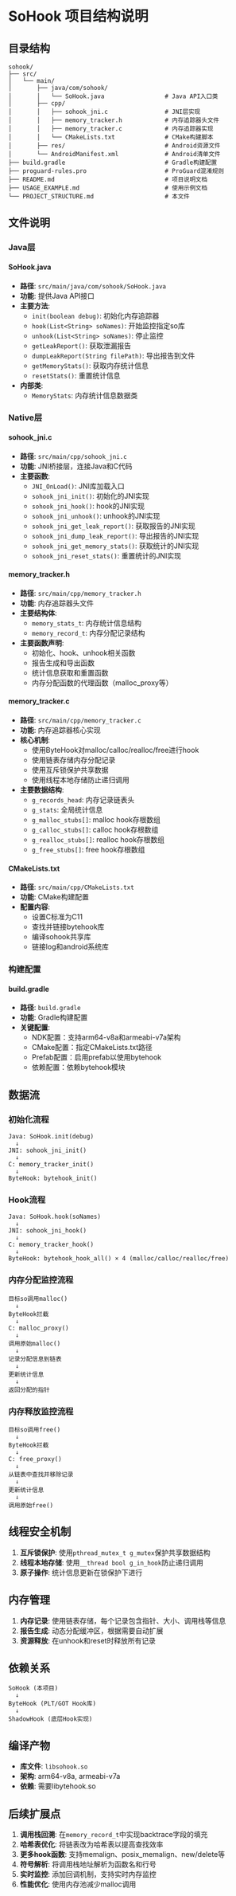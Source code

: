 # SoHook 项目结构说明

## 目录结构

```
sohook/
├── src/
│   └── main/
│       ├── java/com/sohook/
│       │   └── SoHook.java                 # Java API入口类
│       ├── cpp/
│       │   ├── sohook_jni.c                # JNI层实现
│       │   ├── memory_tracker.h            # 内存追踪器头文件
│       │   ├── memory_tracker.c            # 内存追踪器实现
│       │   └── CMakeLists.txt              # CMake构建脚本
│       ├── res/                            # Android资源文件
│       └── AndroidManifest.xml             # Android清单文件
├── build.gradle                            # Gradle构建配置
├── proguard-rules.pro                      # ProGuard混淆规则
├── README.md                               # 项目说明文档
├── USAGE_EXAMPLE.md                        # 使用示例文档
└── PROJECT_STRUCTURE.md                    # 本文件

```

## 文件说明

### Java层

#### SoHook.java
- **路径**: `src/main/java/com/sohook/SoHook.java`
- **功能**: 提供Java API接口
- **主要方法**:
  - `init(boolean debug)`: 初始化内存追踪器
  - `hook(List<String> soNames)`: 开始监控指定so库
  - `unhook(List<String> soNames)`: 停止监控
  - `getLeakReport()`: 获取泄漏报告
  - `dumpLeakReport(String filePath)`: 导出报告到文件
  - `getMemoryStats()`: 获取内存统计信息
  - `resetStats()`: 重置统计信息
- **内部类**:
  - `MemoryStats`: 内存统计信息数据类

### Native层

#### sohook_jni.c
- **路径**: `src/main/cpp/sohook_jni.c`
- **功能**: JNI桥接层，连接Java和C代码
- **主要函数**:
  - `JNI_OnLoad()`: JNI库加载入口
  - `sohook_jni_init()`: 初始化的JNI实现
  - `sohook_jni_hook()`: hook的JNI实现
  - `sohook_jni_unhook()`: unhook的JNI实现
  - `sohook_jni_get_leak_report()`: 获取报告的JNI实现
  - `sohook_jni_dump_leak_report()`: 导出报告的JNI实现
  - `sohook_jni_get_memory_stats()`: 获取统计的JNI实现
  - `sohook_jni_reset_stats()`: 重置统计的JNI实现

#### memory_tracker.h
- **路径**: `src/main/cpp/memory_tracker.h`
- **功能**: 内存追踪器头文件
- **主要结构体**:
  - `memory_stats_t`: 内存统计信息结构
  - `memory_record_t`: 内存分配记录结构
- **主要函数声明**:
  - 初始化、hook、unhook相关函数
  - 报告生成和导出函数
  - 统计信息获取和重置函数
  - 内存分配函数的代理函数（malloc_proxy等）

#### memory_tracker.c
- **路径**: `src/main/cpp/memory_tracker.c`
- **功能**: 内存追踪器核心实现
- **核心机制**:
  - 使用ByteHook对malloc/calloc/realloc/free进行hook
  - 使用链表存储内存分配记录
  - 使用互斥锁保护共享数据
  - 使用线程本地存储防止递归调用
- **主要数据结构**:
  - `g_records_head`: 内存记录链表头
  - `g_stats`: 全局统计信息
  - `g_malloc_stubs[]`: malloc hook存根数组
  - `g_calloc_stubs[]`: calloc hook存根数组
  - `g_realloc_stubs[]`: realloc hook存根数组
  - `g_free_stubs[]`: free hook存根数组

#### CMakeLists.txt
- **路径**: `src/main/cpp/CMakeLists.txt`
- **功能**: CMake构建配置
- **配置内容**:
  - 设置C标准为C11
  - 查找并链接bytehook库
  - 编译sohook共享库
  - 链接log和android系统库

### 构建配置

#### build.gradle
- **路径**: `build.gradle`
- **功能**: Gradle构建配置
- **关键配置**:
  - NDK配置：支持arm64-v8a和armeabi-v7a架构
  - CMake配置：指定CMakeLists.txt路径
  - Prefab配置：启用prefab以使用bytehook
  - 依赖配置：依赖bytehook模块

## 数据流

### 初始化流程
```
Java: SoHook.init(debug)
  ↓
JNI: sohook_jni_init()
  ↓
C: memory_tracker_init()
  ↓
ByteHook: bytehook_init()
```

### Hook流程
```
Java: SoHook.hook(soNames)
  ↓
JNI: sohook_jni_hook()
  ↓
C: memory_tracker_hook()
  ↓
ByteHook: bytehook_hook_all() × 4 (malloc/calloc/realloc/free)
```

### 内存分配监控流程
```
目标so调用malloc()
  ↓
ByteHook拦截
  ↓
C: malloc_proxy()
  ↓
调用原始malloc()
  ↓
记录分配信息到链表
  ↓
更新统计信息
  ↓
返回分配的指针
```

### 内存释放监控流程
```
目标so调用free()
  ↓
ByteHook拦截
  ↓
C: free_proxy()
  ↓
从链表中查找并移除记录
  ↓
更新统计信息
  ↓
调用原始free()
```

## 线程安全机制

1. **互斥锁保护**: 使用`pthread_mutex_t g_mutex`保护共享数据结构
2. **线程本地存储**: 使用`__thread bool g_in_hook`防止递归调用
3. **原子操作**: 统计信息更新在锁保护下进行

## 内存管理

1. **内存记录**: 使用链表存储，每个记录包含指针、大小、调用栈等信息
2. **报告生成**: 动态分配缓冲区，根据需要自动扩展
3. **资源释放**: 在unhook和reset时释放所有记录

## 依赖关系

```
SoHook (本项目)
  ↓
ByteHook (PLT/GOT Hook库)
  ↓
ShadowHook (底层Hook实现)
```

## 编译产物

- **库文件**: `libsohook.so`
- **架构**: arm64-v8a, armeabi-v7a
- **依赖**: 需要libytehook.so

## 后续扩展点

1. **调用栈回溯**: 在`memory_record_t`中实现backtrace字段的填充
2. **哈希表优化**: 将链表改为哈希表以提高查找效率
3. **更多hook函数**: 支持memalign、posix_memalign、new/delete等
4. **符号解析**: 将调用栈地址解析为函数名和行号
5. **实时监控**: 添加回调机制，支持实时内存监控
6. **性能优化**: 使用内存池减少malloc调用

